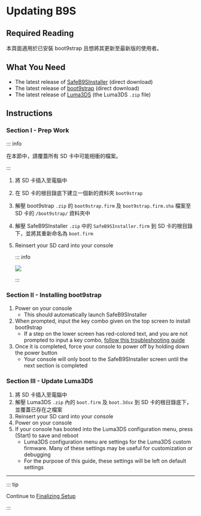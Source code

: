# Updating B9S

## Required Reading

本頁面適用於已安裝 boot9strap 且想將其更新至最新版的使用者。

## What You Need

- The latest release of [SafeB9SInstaller](https://github.com/d0k3/SafeB9SInstaller/releases/download/v0.0.7/SafeB9SInstaller-20170605-122940.zip) (direct download)
- The latest release of [boot9strap](https://github.com/SciresM/boot9strap/releases/download/1.4/boot9strap-1.4.zip) (direct download)
- The latest release of [Luma3DS](https://github.com/LumaTeam/Luma3DS/releases/latest) (the Luma3DS `.zip` file)

## Instructions

### Section I - Prep Work

::: info

在本節中，請覆蓋所有 SD 卡中可能相衝的檔案。

:::

1. 將 SD 卡插入至電腦中
2. 在 SD 卡的根目錄底下建立一個新的資料夾 `boot9strap`
3. 解壓 boot9strap `.zip` 的 `boot9strap.firm` 及 `boot9strap.firm.sha` 檔案至 SD 卡的 `/boot9strap/` 資料夾中
4. 解壓 SafeB9SInstaller `.zip` 中的 `SafeB9SInstaller.firm` 到 SD 卡的根目錄下，並將其重新命名為 `boot.firm`
5. Reinsert your SD card into your console

   ::: info

   ![](/images/screenshots/updateb9s-root-layout.png)

   :::

### Section II - Installing boot9strap

1. Power on your console
   - This should automatically launch SafeB9SInstaller
2. When prompted, input the key combo given on the top screen to install boot9strap
   - If a step on the lower screen has red-colored text, and you are not prompted to input a key combo, [follow this troubleshooting guide](troubleshooting#issues-with-safeb9sinstaller)
3. Once it is completed, force your console to power off by holding down the power button
   - Your console will only boot to the SafeB9SInstaller screen until the next section is completed

### Section III - Update Luma3DS

1. 將 SD 卡插入至電腦中
2. 解壓 Luma3DS `.zip` 內的 `boot.firm` 及 `boot.3dsx` 到 SD 卡的根目錄底下，並覆蓋已存在之檔案
3. Reinsert your SD card into your console
4. Power on your console
5. If your console has booted into the Luma3DS configuration menu, press (Start) to save and reboot
   - Luma3DS configuration menu are settings for the Luma3DS custom firmware. Many of these settings may be useful for customization or debugging
   - For the purpose of this guide, these settings will be left on default settings

___

::: tip

Continue to [Finalizing Setup](finalizing-setup)

:::
